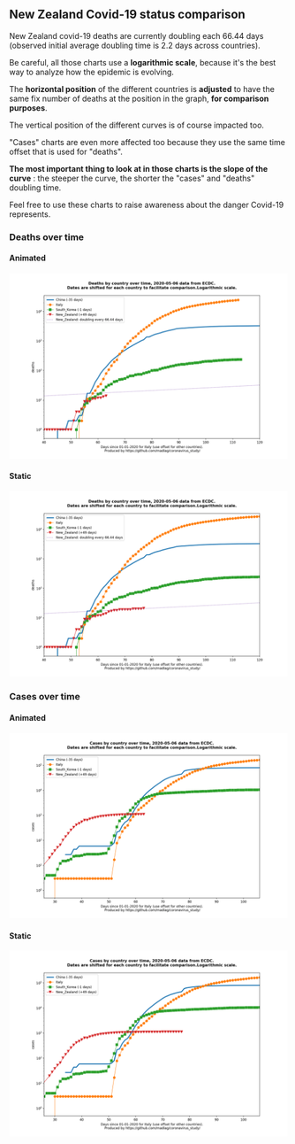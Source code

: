 ## New Zealand Covid-19 status comparison 

New Zealand covid-19 deaths are currently doubling each 66.44 days (observed initial average doubling time is 2.2 days across countries).



Be careful, all those charts use a **logarithmic scale**, because it's the best way to analyze how the epidemic is evolving.
 
The **horizontal position** of the different countries is **adjusted** to have the same fix number of deaths at the position in the graph, **for comparison purposes**.

The vertical position of the different curves is of course impacted too.

"Cases" charts are even more affected too because they use the same time offset that is used for "deaths".

**The most important thing to look at in those charts is the slope of the curve** : the steeper the curve, the shorter the "cases" and "deaths" doubling time.

Feel free to use these charts to raise awareness about the danger Covid-19 represents. 


 
### Deaths over time
 
#### Animated
![New Zealand covid-19 deaths animated chart](https://raw.githubusercontent.com/madlag/coronavirus_study/master/notebooks/graphs/2020-05-06/countries/New_Zealand/2020-05-06_New_Zealand_deaths.gif "New Zealand covid-19 deaths animated chart")   
 
#### Static
![New Zealand covid-19 deaths static chart](https://raw.githubusercontent.com/madlag/coronavirus_study/master/notebooks/graphs/2020-05-06/countries/New_Zealand/2020-05-06_New_Zealand_deaths.png "New Zealand covid-19 deaths static chart")   

 
### Cases over time
 
#### Animated
![New Zealand covid-19 cases animated chart](https://raw.githubusercontent.com/madlag/coronavirus_study/master/notebooks/graphs/2020-05-06/countries/New_Zealand/2020-05-06_New_Zealand_cases.gif "New Zealand covid-19 cases animated chart")   
 
#### Static
![New Zealand covid-19 cases static chart](https://raw.githubusercontent.com/madlag/coronavirus_study/master/notebooks/graphs/2020-05-06/countries/New_Zealand/2020-05-06_New_Zealand_cases.png "New Zealand covid-19 cases static chart")   

